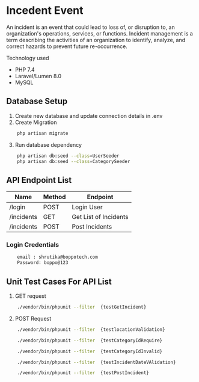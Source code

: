# Incedent Event 

An incident is an event that could lead to loss of, or disruption to, an organization's operations, services, or functions. Incident management is a term describing the activities of an organization to identify, analyze, and correct hazards to prevent future re-occurrence.

Technology used
-   PHP 7.4
-   Laravel/Lumen 8.0
-   MySQL

## Database Setup
1. Create new database and update connection details in .env
2. Create Migration

```bash
    php artisan migrate
```
3. Run database dependency
```bash
    php artisan db:seed --class=UserSeeder
    php artisan db:seed --class=CategorySeeder
```

## API Endpoint List

| Name                      | Method | Endpoint              |
| ------------------------- | ------ | --------------------- |
| /login                    | POST   | Login User            |
| /incidents                | GET    | Get List of Incidents |
| /incidents                | POST   | Post Incidents        |

### Login Credentials

```bash
    email : shrutika@boppotech.com
    Password: boppo@123
```

## Unit Test Cases For API List

1. GET request

```bash
    ./vendor/bin/phpunit --filter  {testGetIncident}
```

2. POST Request

```bash
    ./vendor/bin/phpunit --filter  {testlocationValidation}

    ./vendor/bin/phpunit --filter  {testCategoryIdRequire}

    ./vendor/bin/phpunit --filter  {testCategoryIdInvalid}

    ./vendor/bin/phpunit --filter  {testIncidentDateVAlidation}

    ./vendor/bin/phpunit --filter  {testPostIncident}

```
